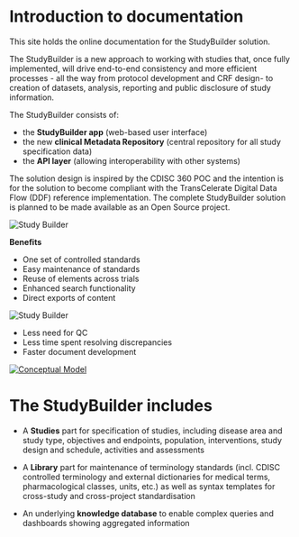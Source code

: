 # Introduction to documentation

This site holds the online documentation for the StudyBuilder solution.

The StudyBuilder is a new approach to working with studies that, once fully implemented, will drive end-to-end consistency and more efficient processes - all the way from protocol development and CRF design- to creation of datasets, analysis, reporting and public disclosure of study information.

The StudyBuilder consists of:

- the **StudyBuilder app** (web-based user interface)
- the new **clinical Metadata Repository** (central repository for all study specification data)
- the **API layer** (allowing interoperability with other systems)

The solution design is inspired by the CDISC 360 POC and the intention is for the solution to become compliant with the TransCelerate Digital Data Flow (DDF) reference implementation. The complete StudyBuilder solution is planned to be made available as an Open Source project.

![Study Builder](~@source/images/studybuilder-system.png)

**Benefits**

 - One set of controlled standards 
 - Easy maintenance of standards
 - Reuse of elements across trials
 - Enhanced search functionality
 - Direct exports of content

![Study Builder](~@source/images/arrow-down.png)

 - Less need for QC
 - Less time spent resolving discrepancies
 - Faster document development

[![Conceptual Model](~@source/images/clinical-mdr-vision-v2.png)](../images/clinical-mdr-vision-v2.png)

# The StudyBuilder includes

- A **Studies** part for specification of studies, including disease area and study type, objectives and endpoints, population, interventions, study design and schedule, activities and assessments

- A **Library** part for maintenance of terminology standards (incl. CDISC controlled terminology and external dictionaries for medical terms, pharmacological classes, units, etc.) as well as syntax templates for cross-study and cross-project standardisation

- An underlying **knowledge database** to enable complex queries and dashboards showing aggregated information


